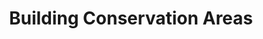 ---
schema: default
title: Building Conservation Areas
organization: Dumfries and Galloway Council
notes: 
resources:

  - name: Building Conservation Areas ZIP
  - url: https://data.usmart.io/org/9762f781-5c04-4759-a70b-afc585af1d12/resource?resourceGUID=550e04c6-4e0b-410f-b163-d6803cdbe1ac
  - format: ZIP

  - name: Building Conservation Areas JSON
  - url: https://api.usmart.io/org/9762f781-5c04-4759-a70b-afc585af1d12/710fb75a-4c63-4d05-a4cd-cb7f5dfd752e/1/urql
  - format: JSON

license: OGL3
category:

  - Built environment, Geospatial


  - Environmental, Architectural, Planning Permission

maintainer: Tim Wisniewski
maintainer_email: tim@timwis.com
---